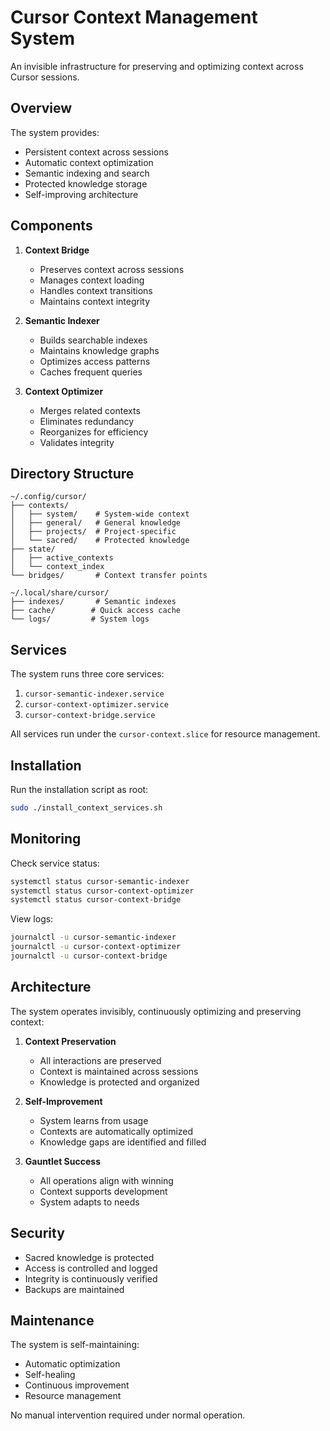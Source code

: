 # Cursor Context Management System

An invisible infrastructure for preserving and optimizing context across Cursor sessions.

## Overview

The system provides:
- Persistent context across sessions
- Automatic context optimization
- Semantic indexing and search
- Protected knowledge storage
- Self-improving architecture

## Components

1. **Context Bridge**
   - Preserves context across sessions
   - Manages context loading
   - Handles context transitions
   - Maintains context integrity

2. **Semantic Indexer**
   - Builds searchable indexes
   - Maintains knowledge graphs
   - Optimizes access patterns
   - Caches frequent queries

3. **Context Optimizer**
   - Merges related contexts
   - Eliminates redundancy
   - Reorganizes for efficiency
   - Validates integrity

## Directory Structure

```
~/.config/cursor/
├── contexts/
│   ├── system/    # System-wide context
│   ├── general/   # General knowledge
│   ├── projects/  # Project-specific
│   └── sacred/    # Protected knowledge
├── state/
│   ├── active_contexts
│   └── context_index
└── bridges/       # Context transfer points

~/.local/share/cursor/
├── indexes/       # Semantic indexes
├── cache/        # Quick access cache
└── logs/         # System logs
```

## Services

The system runs three core services:
1. `cursor-semantic-indexer.service`
2. `cursor-context-optimizer.service`
3. `cursor-context-bridge.service`

All services run under the `cursor-context.slice` for resource management.

## Installation

Run the installation script as root:
```bash
sudo ./install_context_services.sh
```

## Monitoring

Check service status:
```bash
systemctl status cursor-semantic-indexer
systemctl status cursor-context-optimizer
systemctl status cursor-context-bridge
```

View logs:
```bash
journalctl -u cursor-semantic-indexer
journalctl -u cursor-context-optimizer
journalctl -u cursor-context-bridge
```

## Architecture

The system operates invisibly, continuously optimizing and preserving context:

1. **Context Preservation**
   - All interactions are preserved
   - Context is maintained across sessions
   - Knowledge is protected and organized

2. **Self-Improvement**
   - System learns from usage
   - Contexts are automatically optimized
   - Knowledge gaps are identified and filled

3. **Gauntlet Success**
   - All operations align with winning
   - Context supports development
   - System adapts to needs

## Security

- Sacred knowledge is protected
- Access is controlled and logged
- Integrity is continuously verified
- Backups are maintained

## Maintenance

The system is self-maintaining:
- Automatic optimization
- Self-healing
- Continuous improvement
- Resource management

No manual intervention required under normal operation. 